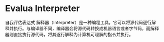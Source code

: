 # Evalua Interpreter

自我评估表达式 解释器（Interpreter）是一种编程工具，它可以将源代码逐行解释并执行。与编译器不同，编译器会将源代码转换成机器语言或者字节码，而解释器则直接执行源代码，将其逐行解释为计算机可理解的指令并执行。